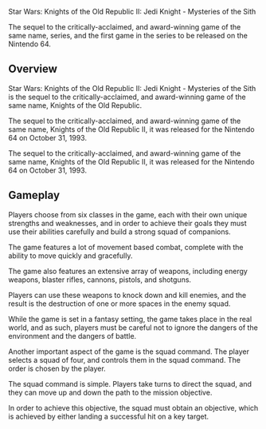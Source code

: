 Star Wars: Knights of the Old Republic II: Jedi Knight - Mysteries of the Sith

The sequel to the critically-acclaimed, and award-winning game of the same name, series, and the first game in the series to be released on the Nintendo 64.

## Overview

Star Wars: Knights of the Old Republic II: Jedi Knight - Mysteries of the Sith is the sequel to the critically-acclaimed, and award-winning game of the same name, Knights of the Old Republic.  
  

The sequel to the critically-acclaimed, and award-winning game of the same name, Knights of the Old Republic II, it was released for the Nintendo 64 on October 31, 1993.  
  
The sequel to the critically-acclaimed, and award-winning game of the same name, Knights of the Old Republic II, it was released for the Nintendo 64 on October 31, 1993.  
  

## Gameplay

Players choose from six classes in the game, each with their own unique strengths and weaknesses, and in order to achieve their goals they must use their abilities carefully and build a strong squad of companions.  
  
The game features a lot of movement based combat, complete with the ability to move quickly and gracefully.  
  
The game also features an extensive array of weapons, including energy weapons, blaster rifles, cannons, pistols, and shotguns.   
   
Players can use these weapons to knock down and kill enemies, and the result is the destruction of one or more spaces in the enemy squad.   
  

While the game is set in a fantasy setting, the game takes place in the real world, and as such, players must be careful not to ignore the dangers of the environment and the dangers of battle.  
  
 Another important aspect of the game is the squad command. The player selects a squad of four, and controls them in the squad command. The order is chosen by the player.  
   
The squad command is simple. Players take turns to direct the squad, and they can move up and down the path to the mission objective.  
  
In order to achieve this objective, the squad must obtain an objective, which is achieved by either landing a successful hit on a key target.